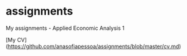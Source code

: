 # assignments
My assignments - Applied Economic Analysis 1

[My CV] (https://github.com/anasofiapessoa/assignments/blob/master/cv.md)
